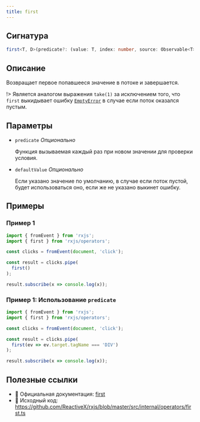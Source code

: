 ```yaml
---
title: first
---
```


## Сигнатура

```typescript
first<T, D>(predicate?: (value: T, index: number, source: Observable<T>) => boolean, defaultValue?: D): OperatorFunction<T, T | D>
```

## Описание

Возвращает первое попавшееся значение в потоке и завершается.

!> Является аналогом выражения `take(1)` за исключением того, что `first` выкидывает ошибку [`EmptyError`](https://github.com/ReactiveX/rxjs/blob/3020549054e4df240e51456de34252531c3ee512/src/internal/util/EmptyError.ts#L31) в случае если поток оказался пустым.

## Параметры

- `predicate` *Опционально*
  
  Функция вызываемая каждый раз при новом значении для проверки условия.

- `defaultValue` *Опционально*

  Если указано значение по умолчанию, в случае если поток пустой, будет использоваться оно, если же не указано выкинет ошибку.

## Примеры

### Пример 1

```typescript
import { fromEvent } from 'rxjs';
import { first } from 'rxjs/operators';

const clicks = fromEvent(document, 'click');

const result = clicks.pipe(
  first()
);

result.subscribe(x => console.log(x));
```

### Пример 1: Использование `predicate`

```typescript
import { fromEvent } from 'rxjs';
import { first } from 'rxjs/operators';

const clicks = fromEvent(document, 'click');

const result = clicks.pipe(
  first(ev => ev.target.tagName === 'DIV')
);

result.subscribe(x => console.log(x));
```

## Полезные ссылки

- 📰 Официальная документация: [first](https://rxjs.dev/api/operators/first)
- 📁 Исходный код: https://github.com/ReactiveX/rxjs/blob/master/src/internal/operators/first.ts

